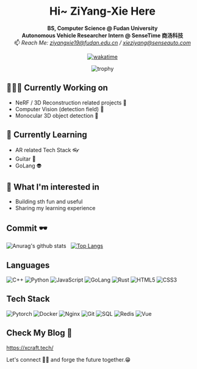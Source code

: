 <div align="center">
  
# Hi~ ZiYang-Xie Here <!-- <img src="https://raw.githubusercontent.com/ABSphreak/ABSphreak/master/gifs/Hi.gif" width="5px;"/>!-->

**BS, Computer Science @ Fudan University**  
**Autonomous Vehicle Researcher Intern @ SenseTime 商汤科技**  
📫  *Reach Me: ziyangxie19@fudan.edu.cn / xieziyang@senseauto.com*
  
<!-- ![Code Time](https://img.shields.io/endpoint?style=flat&url=https://codetime-api.datreks.com/badge/521?logoColor=white%26project=%26recentMS=0%26showProject=false) -->
[![wakatime](https://wakatime.com/badge/user/b7f28f3b-b8e9-478e-bd5b-7f89dc6a5330.svg)](https://wakatime.com/@b7f28f3b-b8e9-478e-bd5b-7f89dc6a5330)
  
![trophy](https://github-profile-trophy.vercel.app/?username=ZiYang-xie&no-frame=true&column=4&margin-w=36&margin-h=12)
</div>

## 👨🏽‍💻 Currently Working on
- NeRF / 3D Reconstruction related projects 🔎
- Computer Vision (detection field) 🤖
- Monocular 3D object detection 👀


## 🌱 Currently Learning
- AR related Tech Stack 👓
- Guitar 🎸
- GoLang 👽


## 🤔 What I'm interested in
- Building sth fun and useful 
- Sharing my learning experience

## Commit 🕶 
<div align="">

  
![Anurag's github stats](https://github-readme-stats.vercel.app/api?username=ZiYang-xie&show_icons=true) &nbsp;
[![Top Langs](https://github-readme-stats.vercel.app/api/top-langs/?username=ZiYang-xie&layout=compact)](https://github.com/anuraghazra/github-readme-stats)
  
</div>

## Languages

![C++](https://img.shields.io/badge/-C++-000000?style=flat&logo=c%2B%2B)
![Python](https://img.shields.io/badge/-Python-000000?style=flat&logo=python)
![JavaScript](https://img.shields.io/badge/-JavaScript-000000?style=flat&logo=javascript)
![GoLang](https://img.shields.io/badge/-GoLang-000000?style=flat&logo=go)
![Rust](https://img.shields.io/badge/-Rust-000000?style=flat&logo=rust)
![HTML5](https://img.shields.io/badge/-HTML5-000000?style=flat&logo=html5)
![CSS3](https://img.shields.io/badge/-CSS-000000?style=flat&logo=css3)

## Tech Stack

![Pytorch](https://img.shields.io/badge/-Pytorch-000000?style=flat&logo=pytorch)
![Docker](https://img.shields.io/badge/-Docker-000000?style=flat&logo=docker)
![Nginx](https://img.shields.io/badge/-Nginx-000000?style=flat&logo=nginx)
![Git](https://img.shields.io/badge/-GIT-000000?style=flat&logo=git)
![SQL](https://img.shields.io/badge/-SQL-000000?style=flat&logo=postgresql)
![Redis](https://img.shields.io/badge/-Redis-000000?style=flat&logo=redis)
![Vue](https://img.shields.io/badge/-Vue-000000?style=flat&logo=vue.js)

## Check My Blog 🤩
https://xcraft.tech/

Let's connect 👨‍💻 and forge the future together.😁
